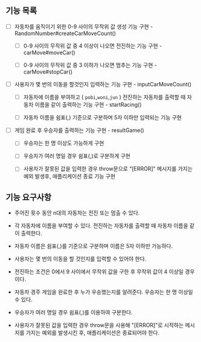 ## 기능 목록

- [ ] 자동차를 움직이기 위한 0-9 사이의 무작위 값 생성 기능 구현 - RandomNumber#createCarMoveCount()

  - [ ] 0-9 사이의 무작위 값 중 4 이상이 나오면 전진하는 기능 구현 - carMove#moveCar()

  - [ ] 0-9 사이의 무작위 값 중 3 이하가 나오면 멈추는 기능 구현 - carMove#stopCar()

- [ ] 사용자가 몇 번의 이동을 할것인지 입력하는 기능 구현 - inputCarMoveCount()

  - [ ] 자동차에 이름을 부여하고 ( `pobi`,`woni`,`jun` ) 전진하는 자동차를 출력할 때 자동차 이름을 같이 출력하는 기능 구현 - startRacing()

  - [ ] 자동차 이름을 쉼표(,) 기준으로 구분하며 5자 이하만 입력되는 기능 구현

- [ ] 게임 완료 후 우승자를 출력하는 기능 구현 - resultGame()

  - [ ] 우승자는 한 명 이상도 가능하게 구현

  - [ ] 우승자가 여러 명일 경우 쉼표(,)로 구분하게 구현

  - [ ] 사용자가 잘못된 값을 입력한 경우 throw문으로 "[ERROR]" 메시지를 가지는 예외 발생후, 애플리케이션 종료 기능 구현

## 기능 요구사항

- 주어진 횟수 동안 n대의 자동차는 전진 또는 멈출 수 있다.

- 각 자동차에 이름을 부여할 수 있다. 전진하는 자동차를 출력할 때 자동차 이름을 같이 출력한다.

- 자동차 이름은 쉼표(,)를 기준으로 구분하며 이름은 5자 이하만 가능하다.

- 사용자는 몇 번의 이동을 할 것인지를 입력할 수 있어야 한다.

- 전진하는 조건은 0에서 9 사이에서 무작위 값을 구한 후 무작위 값이 4 이상일 경우이다.

- 자동차 경주 게임을 완료한 후 누가 우승했는지를 알려준다. 우승자는 한 명 이상일 수 있다.

- 우승자가 여러 명일 경우 쉼표(,)를 이용하여 구분한다.

- 사용자가 잘못된 값을 입력한 경우 throw문을 사용해 "[ERROR]"로 시작하는 메시지를 가지는 예외를 발생시킨 후, 애플리케이션은 종료되어야 한다.
